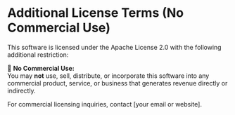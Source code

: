 # Additional License Terms (No Commercial Use)

This software is licensed under the Apache License 2.0 with the following additional restriction:

🚫 **No Commercial Use:**  
You may **not** use, sell, distribute, or incorporate this software into any commercial product, service, or business that generates revenue directly or indirectly.  

For commercial licensing inquiries, contact [your email or website].  
